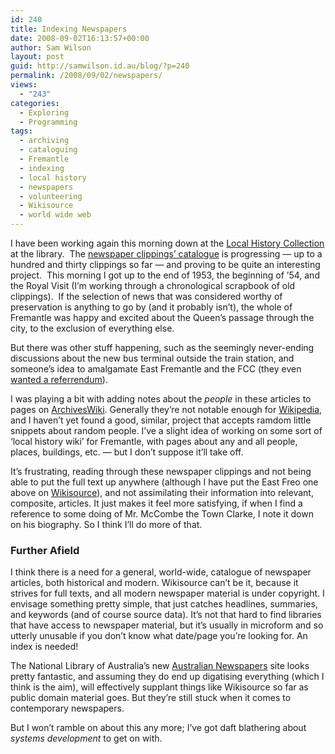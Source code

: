 ```yaml
---
id: 240
title: Indexing Newspapers
date: 2008-09-02T16:13:57+00:00
author: Sam Wilson
layout: post
guid: http://samwilson.id.au/blog/?p=240
permalink: /2008/09/02/newspapers/
views:
  - "243"
categories:
  - Exploring
  - Programming
tags:
  - archiving
  - cataloguing
  - Fremantle
  - indexing
  - local history
  - newspapers
  - volunteering
  - Wikisource
  - world wide web
---
```

I have been working again this morning down at the [Local History Collection](http://www.fremantle.wa.gov.au/Library/Local_history_collection) at the library.  The [newspaper clippings&#8217; catalogue](http://fremantle.archives.org.au/data/newspaper_clippings) is progressing — up to a hundred and thirty clippings so far — and proving to be quite an interesting project.  This morning I got up to the end of 1953, the beginning of &#8217;54, and the Royal Visit (I&#8217;m working through a chronological scrapbook of old clippings).  If the selection of news that was considered worthy of preservation is anything to go by (and it probably isn&#8217;t), the whole of Fremantle was happy and excited about the Queen&#8217;s passage through the city, to the exclusion of everything else.

But there was other stuff happening, such as the seemingly never-ending discussions about the new bus terminal outside the train station, and someone&#8217;s idea to amalgamate East Fremantle and the FCC (they even [wanted a referrendum](http://en.wikisource.org/wiki/The_West_Australian/1954/02/11/Ratepayers_will_vote_on_fusion_of_port_areas)).

I was playing a bit with adding notes about the _people_ in these articles to pages on [ArchivesWiki](http://archives.org.au/). Generally they&#8217;re not notable enough for [Wikipedia](http://en.wikipedia.org/wiki/Wikipedia:Notability_(people)), and I haven&#8217;t yet found a good, similar, project that accepts ramdom little snippets about random people. I&#8217;ve a slight idea of working on some sort of &#8216;local history wiki&#8217; for Fremantle, with pages about any and all people, places, buildings, etc. — but I don&#8217;t suppose it&#8217;ll take off.

It&#8217;s frustrating, reading through these newspaper clippings and not being able to put the full text up anywhere (although I have put the East Freo one above on [Wikisource](http://en.wikisource.org/)), and not assimilating their information into relevant, composite, articles. It just makes it feel more satisfying, if when I find a reference to some doing of Mr. McCombe the Town Clarke, I note it down on his biography. So I think I&#8217;ll do more of that.

### Further Afield

I think there is a need for a general, world-wide, catalogue of newspaper articles, both historical and modern. Wikisource can&#8217;t be it, because it strives for full texts, and all modern newspaper material is under copyright. I envisage something pretty simple, that just catches headlines, summaries, and keywords (and of course source data). It&#8217;s not that hard to find libraries that have access to newspaper material, but it&#8217;s usually in microform and so utterly unusable if you don&#8217;t know what date/page you&#8217;re looking for. An index is needed!

The National Library of Australia&#8217;s new [Australian Newspapers](http://ndpbeta.nla.gov.au/ndp/del/home) site looks pretty fantastic, and assuming they do end up digatising everything (which I think is the aim), will effectively supplant things like Wikisource so far as public domain material goes. But they&#8217;re still stuck when it comes to contemporary newspapers.

But I won&#8217;t ramble on about this any more; I&#8217;ve got daft blathering about _systems development_ to get on with.